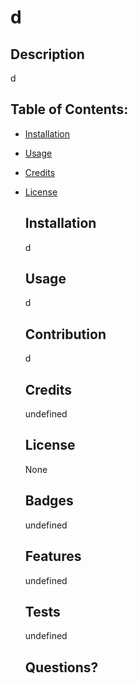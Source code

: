 
  # d
  ## Description
  d
   
  ## Table of Contents:

- [Installation](#installation)
- [Usage](#usage)
- [Credits](#credits)
- [License](#license)

  ## Installation
  d
  
  ## Usage
  d
  
  ## Contribution
  d

  ## Credits
  undefined
  
  ## License
  None
  
  ## Badges
  undefined
  
  ## Features
  undefined
  
  ## Tests
  undefined

  ## Questions?


